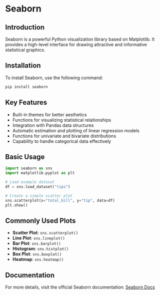 # Seaborn

## Introduction
Seaborn is a powerful Python visualization library based on Matplotlib. It provides a high-level interface for drawing attractive and informative statistical graphics.

## Installation
To install Seaborn, use the following command:

```bash
pip install seaborn
```

## Key Features
- Built-in themes for better aesthetics
- Functions for visualizing statistical relationships
- Integration with Pandas data structures
- Automatic estimation and plotting of linear regression models
- Functions for univariate and bivariate distributions
- Capability to handle categorical data effectively

## Basic Usage
```python
import seaborn as sns
import matplotlib.pyplot as plt

# Load example dataset
df = sns.load_dataset("tips")

# Create a simple scatter plot
sns.scatterplot(x="total_bill", y="tip", data=df)
plt.show()
```

## Commonly Used Plots
- **Scatter Plot**: `sns.scatterplot()`
- **Line Plot**: `sns.lineplot()`
- **Bar Plot**: `sns.barplot()`
- **Histogram**: `sns.histplot()`
- **Box Plot**: `sns.boxplot()`
- **Heatmap**: `sns.heatmap()`

## Documentation
For more details, visit the official Seaborn documentation: [Seaborn Docs](https://seaborn.pydata.org/)

